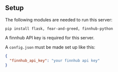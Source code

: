 ## Setup

The following modules are needed to run this server:
```
pip install flask, fear-and-greed, finnhub-python
```

A finnhub API key is required for this server.

A `config.json` must be made set up like this:
```json
{
  "finnhub_api_key": "your finnhub api key"
}
```
